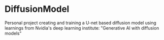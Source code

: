 # DiffusionModel
Personal project creating and training a U-net based diffusion model using learnings from Nvidia's deep learning institute: "Generative AI with diffusion models"
